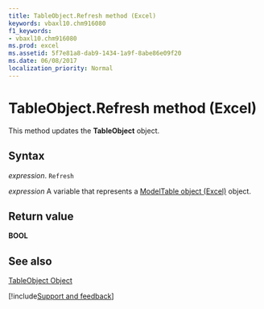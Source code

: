 ```yaml
---
title: TableObject.Refresh method (Excel)
keywords: vbaxl10.chm916080
f1_keywords:
- vbaxl10.chm916080
ms.prod: excel
ms.assetid: 5f7e81a8-dab9-1434-1a9f-8abe86e09f20
ms.date: 06/08/2017
localization_priority: Normal
---
```



# TableObject.Refresh method (Excel)

This method updates the  **TableObject** object.


## Syntax

_expression_. `Refresh`

_expression_ A variable that represents a [ModelTable object (Excel)](Excel.modeltable.md) object.


## Return value

 **BOOL**


## See also



[TableObject Object](Excel.modeltable.md)

[!include[Support and feedback](~/includes/feedback-boilerplate.md)]